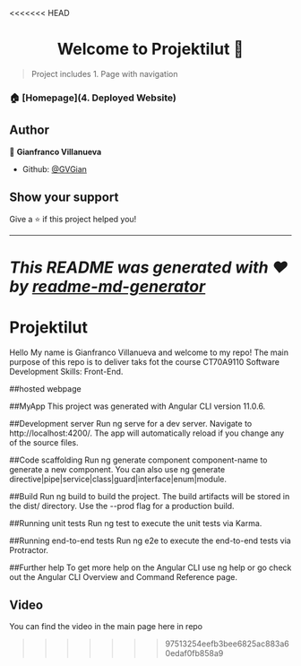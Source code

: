<<<<<<< HEAD
<h1 align="center">Welcome to Projektilut 👋</h1>
<p>
</p>

> Project includes 1. Page with navigation

### 🏠 [Homepage](4. Deployed Website)

## Author

👤 **Gianfranco Villanueva**

* Github: [@GVGian](https://github.com/GVGian)

## Show your support

Give a ⭐️ if this project helped you!

***
_This README was generated with ❤️ by [readme-md-generator](https://github.com/kefranabg/readme-md-generator)_
=======
# Projektilut 
Hello My name is Gianfranco Villanueva and welcome to my repo! 
The main purpose of this repo is to deliver taks fot the course CT70A9110 Software Development Skills: Front-End. 

##hosted webpage

##MyApp
This project was generated with Angular CLI version 11.0.6.

##Development server
Run ng serve for a dev server. Navigate to http://localhost:4200/. The app will automatically reload if you change any of the source files.

##Code scaffolding
Run ng generate component component-name to generate a new component. You can also use ng generate directive|pipe|service|class|guard|interface|enum|module.

##Build
Run ng build to build the project. The build artifacts will be stored in the dist/ directory. Use the --prod flag for a production build.

##Running unit tests
Run ng test to execute the unit tests via Karma.

##Running end-to-end tests
Run ng e2e to execute the end-to-end tests via Protractor.

##Further help
To get more help on the Angular CLI use ng help or go check out the Angular CLI Overview and Command Reference page.

## Video
You can find the video in the main page here in repo
>>>>>>> 97513254eefb3bee6825ac883a60edaf0fb858a9
